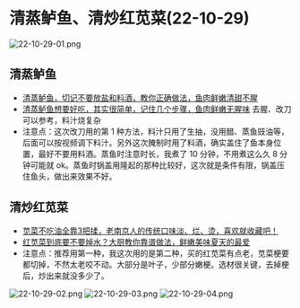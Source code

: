# 清蒸鲈鱼、清炒红苋菜(22-10-29)

![22-10-29-01.png](/images/food/22-10-29-01.png)

## 清蒸鲈鱼

- [清蒸鲈鱼，切记不要放盐和料酒，教你正确做法，鱼肉鲜嫩清甜不腥](https://www.bilibili.com/video/BV1KY41187rM)
- [清蒸鲈鱼想要好吃，其实很简单，记住几个步骤，鱼肉鲜嫩无腥味](https://www.bilibili.com/video/BV1Ym4y1w7Ks) 去腥、改刀可以参考，料汁烧复杂
- 注意点：这次改刀用的第 1 种方法，料汁只用了生抽，没用醋、蒸鱼豉油等，后面可以按视频调下料汁。另外这次腌制时用了料酒，确实盖住了鱼本身位置，最好不要用料酒。蒸鱼时注意时长，我煮了 10 分钟，不用煮这么久 8 分钟可能就 ok。蒸鱼时锅盖用隆起的那种比较好，这次就是条件有限，锅盖压住鱼头，做出来效果不好。

## 清炒红苋菜

- [苋菜不吃油全靠3把揉，老南京人的传统口味淡、烂、烫，喜欢就收藏吧！](https://www.bilibili.com/video/BV13K4y1U73B)
- [红苋菜到底要不要焯水？大厨教你靠谱做法，鲜嫩美味夏天的最爱](https://www.bilibili.com/video/BV1FN411Z7pR)
- 注意点：推荐用第一种，我这次用的是第二种，买的红苋菜有点老，苋菜梗要都切掉，不然太老咬不动。大部分是叶子，少部分嫩梗。选材很关键，去掉梗后，炒出来就没多少了。

![22-10-29-02.png](/images/food/22-10-29-02.png)
![22-10-29-03.png](/images/food/22-10-29-03.png)
![22-10-29-04.png](/images/food/22-10-29-04.png)